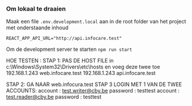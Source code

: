 ### Om lokaal te draaien
Maak een file `.env.development.local` aan in de root folder van het project met onderstaande inhoud
```
REACT_APP_API_URL="http://api.infocare.test"
```

Om de development server te starten `npm run start`

HOE TESTEN  :
STAP 1: PAS DE HOST FILE in c:\Windows\System32\Drivers\etc\hosts en voeg deze twee toe
192.168.1.243	web.infocare.test
192.168.1.243	api.infocare.test

STAP 2: GA NAAR web.infocura.test
STAP 3 LOGIN MET 1 VAN DE TWEE ACCOUNTS:
account : test.writer@cby.be 
password : testtest
account : test.reader@cby.be 
password : testtest
